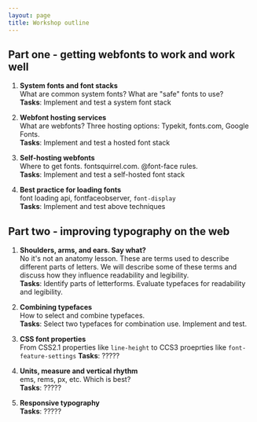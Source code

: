 ```yaml
---
layout: page
title: Workshop outline
---
```


## Part one - getting webfonts to work and work well

1. **System fonts and font stacks**<br>
    What are common system fonts? What are "safe" fonts to use?<br>
    **Tasks**: Implement and test a system font stack

2. **Webfont hosting services**<br>
    What are webfonts? Three hosting options: Typekit, fonts.com, Google Fonts.<br>
    **Tasks**: Implement and test a hosted font stack

3. **Self-hosting webfonts**<br>
    Where to get fonts. fontsquirrel.com. @font-face rules.<br>
    **Tasks**: Implement and test a self-hosted font stack

4. **Best practice for loading fonts**<br>
    font loading api, fontfaceobserver, `font-display`<br>
    **Tasks**: Implement and test above techniques


## Part two - improving typography on the web

1. **Shoulders, arms, and ears. Say what?**<br>
    No it's not an anatomy lesson. These are terms used to describe different parts of letters. We will describe some of these terms and discuss how they influence readability and legibility.<br>
    **Tasks**: Identify parts of letterforms. Evaluate typefaces for readability and legibility.

2. **Combining typefaces**<br>
    How to select and combine typefaces.<br>
    **Tasks**: Select two typefaces for combination use. Implement and test.<br>

4. **CSS font properties**<br>
    From CSS2.1 properties like `line-height` to CCS3 proeprties like `font-feature-settings`
    **Tasks**: ?????

3. **Units, measure and vertical rhythm**<br>
    ems, rems, px, etc. Which is best?<br>
    **Tasks**: ?????

4. **Responsive typography**<br>
    **Tasks**: ?????
